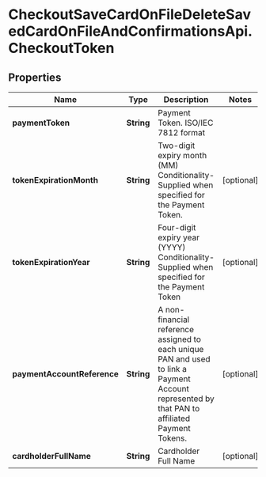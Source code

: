 # CheckoutSaveCardOnFileDeleteSavedCardOnFileAndConfirmationsApi.CheckoutToken

## Properties

Name | Type | Description | Notes
------------ | ------------- | ------------- | -------------
**paymentToken** | **String** | Payment Token. ISO/IEC 7812 format  | 
**tokenExpirationMonth** | **String** | Two-digit expiry month (MM) Conditionality- Supplied when specified for the Payment Token.  | [optional] 
**tokenExpirationYear** | **String** | Four-digit expiry year (YYYY) Conditionality- Supplied when specified for the Payment Token  | [optional] 
**paymentAccountReference** | **String** | A non-financial reference assigned to each unique PAN and used to link a Payment Account represented by that PAN to affiliated Payment Tokens.  | [optional] 
**cardholderFullName** | **String** | Cardholder Full Name | [optional] 


